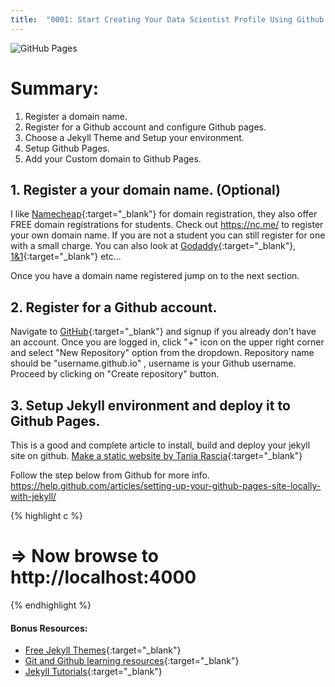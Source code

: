 ```yaml
---
title:  "0001: Start Creating Your Data Scientist Profile Using Github Pages"
---
```

![GitHub Pages](https://source.unsplash.com/hRZDd1ekhrA/1200x600)

# Summary:

1. Register a domain name.
2. Register for a Github account and configure Github pages.
3. Choose a Jekyll Theme and Setup your environment.
4. Setup Github Pages.
5. Add your Custom domain to Github Pages.

## 1. Register a your domain name. (Optional)

I like [Namecheap](https://www.namecheap.com/){:target="_blank"}
 for domain registration, they also offer FREE domain registrations for students. Check out https://nc.me/ to register your own domain name. If you are not a student you can still register for one with a small charge. You can also look at [Godaddy](https://www.godaddy.com/){:target="_blank"}, [1&1](https://www.ionos.com/){:target="_blank"} etc...

Once you have a domain name registered jump on to the next section.


## 2. Register for a Github account.

Navigate to [GitHub](https://github.com/){:target="_blank"} and signup if you already don't have an account. Once you are logged in, click "+" icon on the upper right corner and select "New Repository" option from the dropdown. Repository name should be "username.github.io" , username is your Github username. Proceed by clicking on "Create repository" button.

## 3. Setup Jekyll environment and deploy it to Github Pages.

This is a good and complete article to install, build and deploy your jekyll site on github.
[Make a static website by Tania Rascia](https://www.taniarascia.com/make-a-static-website-with-jekyll/){:target="_blank"}

Follow the step below from Github for more info.
https://help.github.com/articles/setting-up-your-github-pages-site-locally-with-jekyll/

{% highlight c %}

# => Now browse to http://localhost:4000

{% endhighlight %}

#### **Bonus Resources**:
* [Free Jekyll Themes](https://jekyllthemes.io/free){:target="_blank"}
* [Git and Github learning resources](https://help.github.com/articles/git-and-github-learning-resources/){:target="_blank"}
* [Jekyll Tutorials](https://www.youtube.com/watch?v=T1itpPvFWHI&list=PLLAZ4kZ9dFpOPV5C5Ay0pHaa0RJFhcmcB){:target="_blank"}
